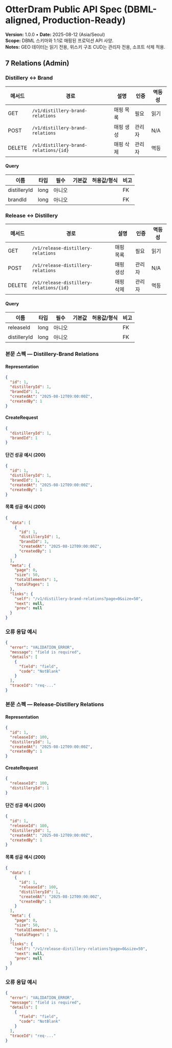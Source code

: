 # OtterDram Public API Spec (DBML-aligned, Production-Ready)
**Version:** 1.0.0 • **Date:** 2025-08-12 (Asia/Seoul)  
**Scope:** DBML 스키마와 1:1로 매핑된 프로덕션 API 사양.  
**Notes:** GEO 데이터는 읽기 전용, 위스키 구조 CUD는 관리자 전용, 소프트 삭제 적용.

## 7 Relations (Admin)

### Distillery ↔ Brand
| 메서드 | 경로 | 설명 | 인증 | 멱등성 |
|---|---|---|---|---|
| GET | `/v1/distillery-brand-relations` | 매핑 목록 | 필요 | 읽기 |
| POST | `/v1/distillery-brand-relations` | 매핑 생성 | 관리자 | N/A |
| DELETE | `/v1/distillery-brand-relations/{id}` | 매핑 삭제 | 관리자 | 멱등 |

#### Query
| 이름 | 타입 | 필수 | 기본값 | 허용값/형식 | 비고 |
|---|---|---|---|---|---|
| distilleryId | long | 아니오 |  |  | FK |
| brandId | long | 아니오 |  |  | FK |

### Release ↔ Distillery
| 메서드 | 경로 | 설명 | 인증 | 멱등성 |
|---|---|---|---|---|
| GET | `/v1/release-distillery-relations` | 매핑 목록 | 필요 | 읽기 |
| POST | `/v1/release-distillery-relations` | 매핑 생성 | 관리자 | N/A |
| DELETE | `/v1/release-distillery-relations/{id}` | 매핑 삭제 | 관리자 | 멱등 |

#### Query
| 이름 | 타입 | 필수 | 기본값 | 허용값/형식 | 비고 |
|---|---|---|---|---|---|
| releaseId | long | 아니오 |  |  | FK |
| distilleryId | long | 아니오 |  |  | FK |


### 본문 스펙 — Distillery-Brand Relations
#### Representation
```json
{
  "id": 1,
  "distilleryId": 1,
  "brandId": 1,
  "createdAt": "2025-08-12T09:00:00Z",
  "createdBy": 1
}
```
#### CreateRequest
```json
{
  "distilleryId": 1,
  "brandId": 1
}
```
#### 단건 성공 예시 (200)
```json
{
  "id": 1,
  "distilleryId": 1,
  "brandId": 1,
  "createdAt": "2025-08-12T09:00:00Z",
  "createdBy": 1
}
```
#### 목록 성공 예시 (200)
```json
{
  "data": [
    {
      "id": 1,
      "distilleryId": 1,
      "brandId": 1,
      "createdAt": "2025-08-12T09:00:00Z",
      "createdBy": 1
    }
  ],
  "meta": {
    "page": 0,
    "size": 50,
    "totalElements": 1,
    "totalPages": 1
  },
  "links": {
    "self": "/v1/distillery-brand-relations?page=0&size=50",
    "next": null,
    "prev": null
  }
}
```
### 오류 응답 예시
```json
{
  "error": "VALIDATION_ERROR",
  "message": "field is required",
  "details": [
    {
      "field": "field",
      "code": "NotBlank"
    }
  ],
  "traceId": "req-..."
}
```


### 본문 스펙 — Release-Distillery Relations
#### Representation
```json
{
  "id": 1,
  "releaseId": 100,
  "distilleryId": 1,
  "createdAt": "2025-08-12T09:00:00Z",
  "createdBy": 1
}
```
#### CreateRequest
```json
{
  "releaseId": 100,
  "distilleryId": 1
}
```
#### 단건 성공 예시 (200)
```json
{
  "id": 1,
  "releaseId": 100,
  "distilleryId": 1,
  "createdAt": "2025-08-12T09:00:00Z",
  "createdBy": 1
}
```
#### 목록 성공 예시 (200)
```json
{
  "data": [
    {
      "id": 1,
      "releaseId": 100,
      "distilleryId": 1,
      "createdAt": "2025-08-12T09:00:00Z",
      "createdBy": 1
    }
  ],
  "meta": {
    "page": 0,
    "size": 50,
    "totalElements": 1,
    "totalPages": 1
  },
  "links": {
    "self": "/v1/release-distillery-relations?page=0&size=50",
    "next": null,
    "prev": null
  }
}
```
### 오류 응답 예시
```json
{
  "error": "VALIDATION_ERROR",
  "message": "field is required",
  "details": [
    {
      "field": "field",
      "code": "NotBlank"
    }
  ],
  "traceId": "req-..."
}
```